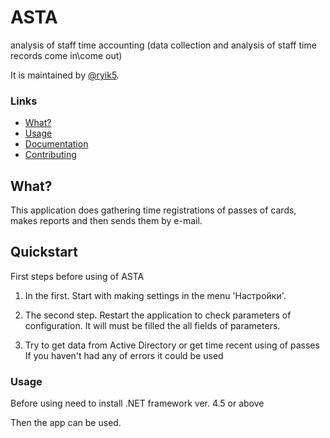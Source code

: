 ﻿# ASTA
analysis of staff time accounting (data collection and analysis of staff time records come in\come out)

It is maintained by [@ryik5](https://github.com/ryik5).


### Links
* [What?](https://github.com/ryik5/mySCA2/README.md)
* [Usage](https://github.com/ryik5/mySCA2/README.md)
* [Documentation](https://github.com/ryik5/mySCA2/README.md)
* [Contributing](https://github.com/ryik5/mySCA2/README.md)

## What?

This application does gathering time registrations of passes of cards, makes reports and then sends them by e-mail.


## Quickstart
First steps before using of  ASTA

1. In the first. Start with making settings in the menu 'Настройки'.
2. The second step. Restart the application to check parameters of configuration.
It will must be filled the all fields of parameters.

3. Try to get data from Active Directory or get time recent using of passes
If you haven't had any of errors it could be used

### Usage

Before using need to install .NET framework ver. 4.5 or above 

Then the app can be used.
